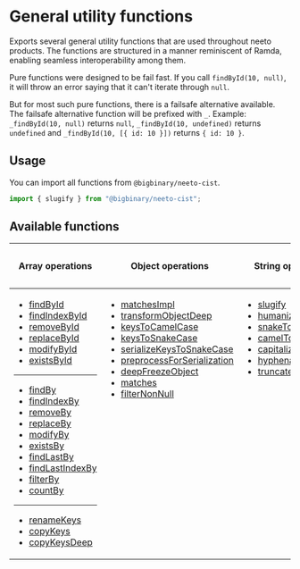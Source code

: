 # General utility functions

Exports several general utility functions that are used throughout neeto
products. The functions are structured in a manner reminiscent of Ramda,
enabling seamless interoperability among them.

Pure functions were designed to be fail fast. If you call `findById(10, null)`, it
will throw an error saying that it can't iterate through `null`.

But for most such pure functions, there is a failsafe alternative available. The
failsafe alternative function will be prefixed with `_`. Example:
`_findById(10, null)` returns `null`, `_findById(10, undefined)` returns
`undefined` and `_findById(10, [{ id: 10 }])` returns `{ id: 10 }`.

## Usage

You can import all functions from `@bigbinary/neeto-cist`.

```js
import { slugify } from "@bigbinary/neeto-cist";
```

## Available functions

<table>
<thead>
<tr>
<th>

Array operations

</th>
<th>

Object operations

</th>
<th>

String operations

</th>
<th>

General utility functions

</th>
</tr>
</thead>
<tbody>
<tr>
<td style="vertical-align: top;">

- [findById](./arrays/findById.md)
- [findIndexById](./arrays/findIndexById.md)
- [removeById](./arrays/removeById.md)
- [replaceById](./arrays/replaceById.md)
- [modifyById](./arrays/modifyById.md)
- [existsById](./arrays/existsById.md)

---

- [findBy](./arrays/findBy.md)
- [findIndexBy](./arrays/findIndexBy.md)
- [removeBy](./arrays/removeBy.md)
- [replaceBy](./arrays/replaceBy.md)
- [modifyBy](./arrays/modifyBy.md)
- [existsBy](./arrays/existsBy.md)
- [findLastBy](./arrays/findLastBy.md)
- [findLastIndexBy](./arrays/findLastIndexBy.md)
- [filterBy](./arrays/filterBy.md)
- [countBy](./arrays/countBy.md)

---

- [renameKeys](./arrays/renameKeys.md)
- [copyKeys](./arrays/copyKeys.md)
- [copyKeysDeep](./arrays/copyKeysDeep.md)

</td>
<td  style="vertical-align: top;">

- [matchesImpl](./objects/matchesImpl.md)
- [transformObjectDeep](./objects/transformObjectDeep.md)
- [keysToCamelCase](./objects/keysToCamelCase.md)
- [keysToSnakeCase](./objects/keysToSnakeCase.md)
- [serializeKeysToSnakeCase](./objects/serializeKeysToSnakeCase.md)
- [preprocessForSerialization](./objects/preprocessForSerialization.md)
- [deepFreezeObject](./objects/deepFreezeObject.md)
- [matches](./objects/matches.md)
- [filterNonNull](./objects/filterNonNull.md)

</td>
<td  style="vertical-align: top;">

- [slugify](./strings/slugify.md)
- [humanize](./strings/humanize.md)
- [snakeToCamelCase](./strings/snakeToCamelCase.md)
- [camelToSnakeCase](./strings/camelToSnakeCase.md)
- [capitalize](./strings/capitalize.md)
- [hyphenate](./strings/hyphenate.md)
- [truncate](./strings/truncate.md)

</td>
<td  style="vertical-align: top;">

- [nullSafe](./general/nullSafe.md)
- [noop](./general/noop.md)
- [toLabelAndValue](./general/toLabelAndValue.md)
- [getRandomInt](./general/getRandomInt.md)
- [randomPick](./general/randomPick.md)
- [dynamicArray](./general/dynamicArray.md)
- [isNotEmpty](./general/isNotEmpty.md)
- [isNot (notEquals)](./general/isNot.md)
- [isNotPresent](./general/isNotPresent.md)
- [isPresent](./general/isPresent.md)
- [isNotEqualDeep (alias notEqualsDeep)](./general/isNotEqualDeep.md)
- [modifyWithImmer](./general/modifyWithImmer.md)
</td>
<tr>
</tbody>
</table>
